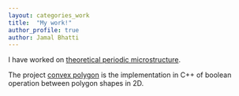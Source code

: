```yaml
---
layout: categories_work
title:  "My work!"
author_profile: true
author: Jamal Bhatti
---
```


I have worked on [theoretical periodic microstructure][theoretical-microstructure].

The project [convex polygon][convex-polygon] is the implementation in C++ of boolean operation between polygon shapes in 2D.

[pinns]: https://jekyllrb.com/docs/home
[theoretical-microstructure]:   https://github.com/Jamal-dev/Periodic-Microstructure
[convex-polygon]: https://github.com/Jamal-dev/ConvexPolygonOps